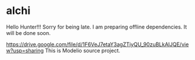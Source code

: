 # alchi

Hello Hunter!!!
Sorry for being late.
I am preparing offline dependencies. It will be done soon.

https://drive.google.com/file/d/1F6VeJ7etaY3agZTiyQU_90zuBLkAlJQE/view?usp=sharing     This is Modelio source project.
